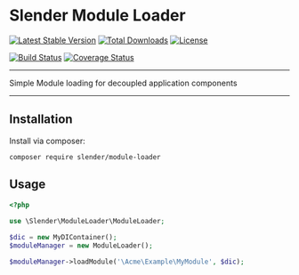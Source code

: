 Slender Module Loader
===
[![Latest Stable Version](https://poser.pugx.org/slender/configurator/v/stable.svg)](https://packagist.org/packages/slender/configurator) [![Total Downloads](https://poser.pugx.org/slender/configurator/downloads.svg)](https://packagist.org/packages/slender/configurator) [![License](https://poser.pugx.org/slender/configurator/license.svg)](https://packagist.org/packages/slender/configurator)

[![Build Status](https://travis-ci.org/alanpich/Slender-Configurator.svg?branch=develop)](https://travis-ci.org/alanpich/Slender-Configurator) [![Coverage Status](https://coveralls.io/repos/alanpich/Slender-Configurator/badge.png?branch=develop)](https://coveralls.io/r/alanpich/Slender-Configurator?branch=develop) 

---

Simple Module loading for decoupled application components


---

## Installation

Install via composer:

```
composer require slender/module-loader
```

## Usage

```php
<?php
    
use \Slender\ModuleLoader\ModuleLoader;

$dic = new MyDIContainer();
$moduleManager = new ModuleLoader();

$moduleManager->loadModule('\Acme\Example\MyModule', $dic);



```
